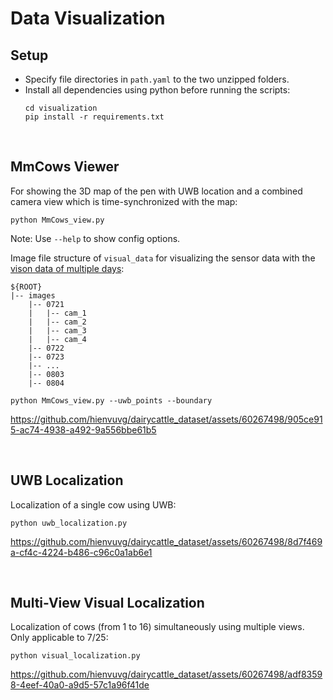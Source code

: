 # Data Visualization



## Setup
* Specify file directories in ```path.yaml``` to the two unzipped folders.
* Install all dependencies using python before running the scripts:
	```
	cd visualization
	pip install -r requirements.txt
	```
<br />

## MmCows Viewer
For showing the 3D map of the pen with UWB location and a combined camera view which is time-synchronized with the map:

```
python MmCows_view.py
```


Note: Use ```--help``` to show config options.

Image file structure of ```visual_data``` for visualizing the sensor data with the [vison data of multiple days](https://purdue0-my.sharepoint.com/:f:/g/personal/vu64_purdue_edu/Et4vQrsbOvRNudWe7SGn7p0BzPJlyWY6jXG1NOn39me5-A?e=DuY0TM):
```
${ROOT}
|-- images
    |-- 0721
    |   |-- cam_1
    |   |-- cam_2
    |   |-- cam_3
    |   |-- cam_4
    |-- 0722
    |-- 0723
    |-- ...
    |-- 0803
    |-- 0804
```

```
python MmCows_view.py --uwb_points --boundary
```


https://github.com/hienvuvg/dairycattle_dataset/assets/60267498/905ce915-ac74-4938-a492-9a556bbe61b5

<br />

## UWB Localization
Localization of a single cow using UWB:
```
python uwb_localization.py
```


https://github.com/hienvuvg/dairycattle_dataset/assets/60267498/8d7f469a-cf4c-4224-b486-c96c0a1ab6e1

<br />

## Multi-View Visual Localization
Localization of cows (from 1 to 16) simultaneously using multiple views. Only applicable to 7/25:
```
python visual_localization.py
```

https://github.com/hienvuvg/dairycattle_dataset/assets/60267498/adf83598-4eef-40a0-a9d5-57c1a96f41de


